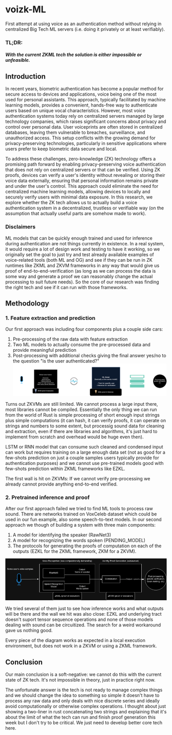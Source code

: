 # voizk-ML

First attempt at using voice as an authentication method without relying in centralized Big Tech ML servers (i.e. doing it privately or at least verifiably).

### TL;DR:
##### With the current ZKML tech the solution is either impossible or unfeasible.

## Introduction
In recent years, biometric authentication has become a popular method for secure access to devices and applications, voice being one of the most used for personal assistants. This approach, typically facilitated by machine learning models, provides a convenient, hands-free way to authenticate users based on unique vocal characteristics. However, most voice authentication systems today rely on centralized servers managed by large technology companies, which raises significant concerns about privacy and control over personal data. User voiceprints are often stored in centralized databases, leaving them vulnerable to breaches, surveillance, and unauthorized access. This setup conflicts with the growing demand for privacy-preserving technologies, particularly in sensitive applications where users prefer to keep biometric data secure and local. 

To address these challenges, zero-knowledge (ZK) technology offers a promising path forward by enabling privacy-preserving voice authentication that does not rely on centralized servers or that can be verified. Using ZK proofs, devices can verify a user's identity without revealing or storing their voice data externally, ensuring that personal information remains private and under the user's control. This approach could eliminate the need for centralized machine learning models, allowing devices to locally and securely verify users with minimal data exposure. In this research, we explore whether the ZK tech allows us to actually build a voice authentication system in a decentralized, trustless or verifiable way (on the assumption that actually useful parts are somehow made to work).

### Disclaimers

ML models that can be quickly enough trained and used for inference during authentication are not things currently in existence. In a real system, it would require a lot of design work and testing to have it working, so we originally set the goal to just try and test already available examples of voice-related tools (both ML and OG) and see if they can be run in ZK runtimes like ZKML and ZKVM frameworks in any way that would give us proof of end-to-end-verification (as long as we can process the data is some way and generate a proof we can reasonably change the actual processing to suit future needs). So the core of our research was finding the right tech and see if it can run with those frameworks.


## Methodology
### 1. Feature extraction and prediction

Our first approach was including four components plus a couple side cars:
1) Pre-processing of the raw data with feature extraction 
2) Two ML models to actually consume the pre-processed data and provide meaningful prediction
3) Post-processing with additional checks giving the final answer yes/no to the question "is the user authenticated?"
![First approach diagram](./img/firstapproach.png)

Turns out ZKVMs are still limited. We cannot process a large input there, most libraries cannot be compiled. Essentially the only thing we can run from the world of Rust is simple processing of short enough input strings plus simple computations (it can hash, it can verify proofs, it can operate on strings and numbers to some extent, but processig sound data for cleaning and extraction, even if there are libraries and algorithms, it's just hard to implement from scratch and overhead would be huge even then).

LSTM or RNN model that can consume such cleaned and condensed input can work but requires training on a large enough data set (not as good for a few-shots prediction on just a couple samples users typically provide for authentication purposes) and we cannot use pre-trained models good with few-shots prediction within ZKML frameworks like EZKL.

The first wall is hit on ZKVMs: If we cannot verify pre-processing we already cannot provide anything end-to-end verified.

### 2. Pretrained inference and proof

After our first approach failed we tried to find ML tools to process raw sound. There are networks trained on VoxCeleb dataset which could be used in our fun example, also some speech-to-text models. In our second approach we though of building a system with three main components:
1) A model for identifying the speaker (RawNet3)
2) A model for recognizing the words spoken (PENDING_MODEL)
3) The protocols for generating the proofs of computation on each of the outputs (EZKL for the ZKML framework, ZKM for a ZKVM).

![Second approach diagram](./img/secondapproach.jpg)

We tried several of them just to see how inference works and what outputs will be there and the wall we hit was also close: EZKL and underlying tract doesn't suport tensor sequence operations and none of those models dealing with sound can be circuitized. The search for a weird workaround gave us nothing good.

Every piece of the diagram works as expected in a local execution environment, but does not work in a ZKVM or using a ZKML framework.


## Conclusion
Our main conclusion is a soft-negative: we cannot do this with the current state of ZK tech. It's not impossible in theory, just in practice right now.

The unfortunate answer is the tech is not ready to manage complex things and we should change the idea to something so simple it doesn't have to process any raw data and only deals with nice discrete series and ideally avoid computationally or otherwise complex operations. I thought about just showing a two-liner in rust concatenating two strings and explaining that it's about the limit of what the tech can run and finish proof generation this week but I don't try to be critical. We just need to develop better core tech here.

